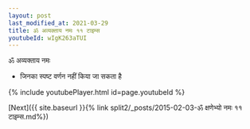 ```yaml
---
layout: post
last_modified_at: 2021-03-29
title: ॐ अव्यक्ताय नमः ११ टाइम्स
youtubeId: wIgK263aTUI
---
```

 
 
 ॐ अव्यक्ताय नमः  
 
 -  जिनका स्पष्ट वर्णन नहीं किया जा सकता है 
 
  
 
  
 
 
 
 
 
 


{% include youtubePlayer.html id=page.youtubeId %}
 
[Next]({{ site.baseurl }}{% link  split2/_posts/2015-02-03-ॐ क्षणेभ्यो नमः ११ टाइम्स.md%})
 
